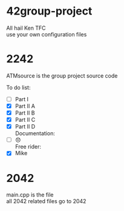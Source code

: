 # 42group-project
All hail Ken TFC  
use your own configuration files  
  
# 2242 
ATMsource is the group project source code  
  
To do list:  
- [ ] Part I  
- [x] Part II A  
- [x] Part II B  
- [x] Part II C  
- [x] Part II D  
Documentation: 
- [ ] :disappointed:  
Free rider:
- [x] Mike
  
# 2042 
main.cpp is the file  
all 2042 related files go to 2042


